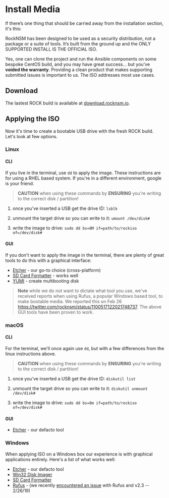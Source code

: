 # Install Media

If there’s one thing that should be carried away from the installation section, it's this:

RockNSM has been designed to be used as a security distribution, not a package or a suite of tools. It’s built from the ground up and the ONLY SUPPORTED INSTALL IS THE OFFICIAL ISO.

Yes, one can clone the project and run the Ansible components on some bespoke CentOS build, and you may have great success... but you've **voided the warranty**.  Providing a clean product that makes supporting submitted issues is important to us.  The ISO addresses most use cases.


## Download

The lastest ROCK build is available at [download.rocknsm.io](https://download.rocknsm.io/isos/stable/).


## Applying the ISO

Now it's time to create a bootable USB drive with the fresh ROCK build.  Let's look at few options.

### Linux

#### CLI

If you live in the terminal, use `dd` to apply the image.  These instructions are for using a RHEL based system.  If you're in a different environment, google is your friend.

> **CAUTION** when using these commands by **ENSURING** you're writing to the correct disk / partition!

1. once you've inserted a USB get the drive ID:
`lsblk`

2. unmount the target drive so you can write to it:
`umount /dev/disk#`

3. write the image to drive:
`sudo dd bs=8M if=path/to/rockiso of=/dev/disk#`

#### GUI

If you don't want to apply the image in the terminal, there are plenty of great tools to do this with a graphical interface:

- [Etcher](http://etcher.io) - our go-to choice (cross-platform)
- [SD Card Formatter](https://www.sdcard.org/downloads/formatter_4/) - works well
- [YUMI](https://www.pendrivelinux.com/yumi-multiboot-usb-creator/) - create multibooting disk

> **Note** while we do not want to dictate what tool you use, we've received reports when using Rufus, a popular Windows based tool, to make bootable media. We reported this on Feb 26 https://twitter.com/rocknsm/status/1100517122021748737. The above GUI tools have been proven to work.

### macOS

#### CLI

For the terminal, we'll once again use `dd`, but with a few differences from the linux instructions above.

> **CAUTION** when using these commands by **ENSURING** you're writing to the correct disk / partition!

1. once you've inserted a USB get the drive ID:
`diskutil list`

2. unmount the target drive so you can write to it:
`diskutil unmount /dev/disk#`

3. write the image to drive:
`sudo dd bs=8m if=path/to/rockiso of=/dev/disk#`

#### GUI

- [Etcher](http://etcher.io) - our defacto tool


### Windows

When applying ISO on a Windows box our experience is with graphical applications entirely.  Here's a list of what works well:

- [Etcher](http://etcher.io) - our defacto tool
- [Win32 Disk Imager](https://sourceforge.net/projects/win32diskimager/)
- [SD Card Formatter](https://www.sdcard.org/downloads/formatter_4/)
- [Rufus](https://rufus.ie/) - (we recently [encountered an issue](https://twitter.com/rocknsm/status/1100517122021748737) with Rufus
and v2.3 -- 2/26/19)
